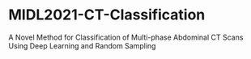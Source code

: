 # MIDL2021-CT-Classification
A Novel Method for Classification of Multi-phase Abdominal CT Scans Using Deep Learning and Random Sampling
